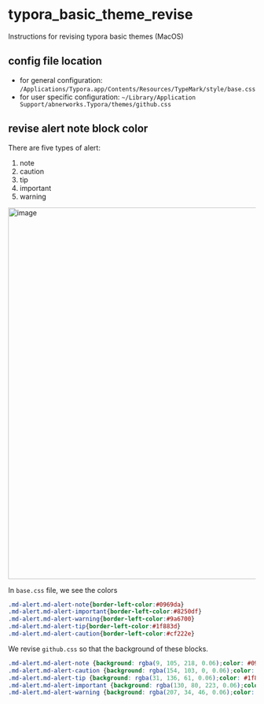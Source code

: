 # typora_basic_theme_revise
Instructions for revising typora basic themes (MacOS)




## config file location

* for general configuration: `/Applications/Typora.app/Contents/Resources/TypeMark/style/base.css`
* for user specific configuration: `~/Library/Application Support/abnerworks.Typora/themes/github.css`



## revise alert note block color

There are five types of alert:

1. note
2. caution
3. tip
4. important
5. warning

<img width="603" height="754" alt="image" src="https://github.com/user-attachments/assets/bd3e49fc-d026-457d-8b7e-419ee41d791b" />


In `base.css` file, we see the colors

```css
.md-alert.md-alert-note{border-left-color:#0969da}
.md-alert.md-alert-important{border-left-color:#8250df}
.md-alert.md-alert-warning{border-left-color:#9a6700}
.md-alert.md-alert-tip{border-left-color:#1f883d}
.md-alert.md-alert-caution{border-left-color:#cf222e}
```

We revise `github.css` so that the background of these blocks.

```css
.md-alert.md-alert-note {background: rgba(9, 105, 218, 0.06);color: #0969da;}
.md-alert.md-alert-caution {background: rgba(154, 103, 0, 0.06);color: #9a6700;}
.md-alert.md-alert-tip {background: rgba(31, 136, 61, 0.06);color: #1f883d;}
.md-alert.md-alert-important {background: rgba(130, 80, 223, 0.06);color: #8250df;}
.md-alert.md-alert-warning {background: rgba(207, 34, 46, 0.06);color: #cf222e;}
```
